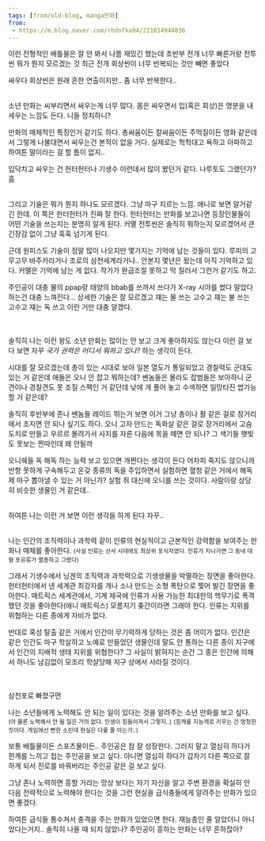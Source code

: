 ```yaml
---
tags: [from/old-blog, manga만화]
from:
 - https://m.blog.naver.com/rhdnfka94/221814944836
---
```

이런 전형적인 배틀물은 잘 안 봐서 나름 재밌긴 했는데
초반부 전개 너무 빠른거랑
전투씬 뭐가 뭔지 모르겠는 것
최근 전개 회상씬이 너무 반복되는 것만 빼면 좋았다

싸우다 회상씬은 원래 흔한 연출이지만..
좀 너무 반복한다..

\
소년 만화는 씨부리면서 싸우는게 너무 많다.
몸은 싸우면서 입(혹은 회상)은 명분을 내세우는 느낌도 든다. 니들 정치하니?

만화의 매체적인 특징인거 같기도 하다. 
총싸움이든 칼싸움이든 주먹질이든 영화 같은데서 그렇게 나불대면서 싸우는건 본적이 없을 거다. 
실제로는 헉헉대고 욕하고 아파하고 하여튼 말이라는 걸 할 틈이 없지..

입닥치고 싸우는 건 헌터헌터나 기생수 이런데서 많이 봤던거 같다. 나루토도 그랬던가? 흠

\
그리고 기술은 뭐가 뭔지 하나도 모르겠다. 그냥 마구 지르는 느낌. 애니로 보면 알거같긴 한데.
이 쪽은 헌터헌터가 진짜 잘 한다. 헌터헌터는 만화를 보고나면 등장인물들이 어떤 기술을 쓰는지는 분명히 알게 된다. 
커멸 전투씬은 솔직히 뭐하는지 모르겠어서 큰 긴장감 없이 그냥 훅훅 넘기게 된다.

근데 원피스도 기술이 정말 많이 나오지만 몇가지는 기억에 남는 것들이 있다. 
루피의 고무고무 바주카라거나 조로의 삼천세계라거나.. 안본지 몇년은 됬는데 아직 기억하고 있다. 
커멸은 기억에 남는 게 없다. 작가가 완급조절 못하고 막 질러서 그런거 같기도 하고.

주인공이 대충 물의 ppap랑 태양의 bbab를 쓰까서 쓰다가 X-ray 시야를 썼다 말았다 하는건 대충 느껴진다...
상세한 기술은 잘 모르겠고 쟤는 물 쓰는 고수고 쟤는 불 쓰는 고수고 쟤는 독 쓰고 이런 거만 대충 알겠다.

\
\
솔직히 나는 이런 왕도 소년 만화는 많이는 안 보고 크게 좋아하지도 않는다
이런 걸 보다 보면 자꾸 *국가 권력은 어디서 뭐하고 있나?* 하는 생각이 든다.

시대를 잘 모르겠는데 총이 있는 시대로 보아 일본 열도가 통일되었고 경찰력도 군대도 있는 거 같은데
애들은 오니 안 잡고 뭐하는데?
쎈놈들은 몰라도 잡범들은 보아하니 군견이나 경찰견도 못 조질 스펙인 거 같던데
낮에 개 풀어 놓고 수색하면 일망타진 쌉가능할 거 같은데?

솔직히 후반부에 존나 쎈놈들 레이드 뛰는거 보면 
이거 그냥 총이나 활 같은 걸로 장거리에서 조지면 안 되나 싶기도 하다.
오니 고자 만드는 독화살 같은 걸로 장거리에서 고슴도치로 만들고
우르르 몰려가서 사지를 자른 다음에 목을 떼면 안 되나?
그 색기들 햇빛도 못보는 찐따인데 왜 안될까

오니쉑들 독 해독 하는 능력 보고 있으면 개쩐다는 생각이 든다
어차피 죽지도 않으니까 반항 못하게 구속해두고 온갖 종류의 독을 주입하면서 실험하면
혈청 같은 거에서 해독제 마구 뽑아낼 수 있는 거 아닌가? 
실험 쥐 대신에 오니를 쓰는 것이다. 사람이랑 상당히 비슷한 생물인 거 같은데..

\
하여튼 나는 이런 거 보면 이런 생각을 하게 된다 자꾸.. 

\
나는 인간의 조직력이나 과학력 같이
인류의 현실적이고 근본적인 강력함을 보여주는 만화나 매체를 좋아한다. <small>(사실 인류는 선사 시대에도 최상위 포식자였다. 인류가 지나가면 그 동네 대형 포유류가 멸종하고 그랬다)</small>

그래서 기생수에서 닝겐의 조직력과 과학력으로 기생생물을 박멸하는 장면을 좋아한다.
헌터헌터에서 넨 세계관 최강자를 개나 소나 만드는 소형 폭탄으로 찢어 발긴 장면을 좋아한다.
매트릭스 세계관에서, 기계 제국에 인류가 사용 가능한 최대한의 핵무기로 폭격했던 것을 좋아한다(애니 매트릭스)
모름지기 좆간이라면 그래야 한다. 인류는 지위를 위협하는 다른 종에게 자비가 없다. 

반대로 혹성 탈출 같은 거에서 인간이 무기력하게 당하는 것은 좀 어이가 없다.
인간은 같은 인간도 마구 학살하고 노예로 만들었던 생물인데
말도 안 통하는 다른 종이 지구에서 인간의 지배적 생태 지위를 위협한다?
그 사실이 밝혀지는 순간 그 종은 인간에 의해서 하나도 남김없이 모조리 학살당해 지구 상에서 사라질 것이다.

\
\
삼천포로 빠졌구먼

나는 소년들에게 노력해도 안 되는 일이 있다는 것을 알려주는 소년 만화를 보고 싶다.
<small>(아 물론 노력해서 안 될 일은 거의 없다. 인생이 힘들어져서 그렇지..)</small>
<small>(힘캐를 지능캐로 키우는 건 멍청한 짓이다. 게임에선 뻔한 소린데 현실은 다를 줄 아는가..)</small>

보통 배틀물이든 스포츠물이든.. 주인공은 참 잘 성장한다.
그러지 말고 열심히 하다가 한계를 느끼고 접는 주인공을 보고 싶다.
아니면 열심히 하다가 갑자기 다른 쪽으로 잘 하게 되서 진로를 바꿔버리는 주인공 같은 걸 보고 싶다.

그냥 존나 노력하면 흥할 거라는 망상 보다는
자기 자신을 알고 주변 환경을 확실히 안 다음 전략적으로 노력해야 한다는 것을
그런 현실을 급식충들에게 알려주는 만화가 있으면 좋겠다.

하여튼 급식들 통수쳐서 충격을 주는 만화가 있었으면 한다.
재능충인 줄 알았더니 아니었다는거지..
솔직히 나올 때 되지 않았나? 주인공이 흥하는 만화는 너무 흔하잖아?

